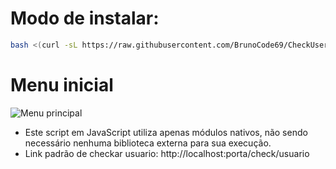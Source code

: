 # Modo de instalar:
```sh
bash <(curl -sL https://raw.githubusercontent.com/BrunoCode69/CheckUser---2024/main/install.sh)
```

# Menu inicial
![Menu principal](https://i.imgur.com/5AEETGT.png)

* Este script em JavaScript utiliza apenas módulos nativos, não sendo necessário nenhuma biblioteca externa para sua execução.
* Link padrão de checkar usuario: http://localhost:porta/check/usuario
